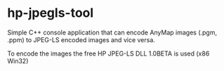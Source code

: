 # hp-jpegls-tool

Simple C++ console application that can encode AnyMap images (.pgm, .ppm) to JPEG-LS encoded images and vice versa.

To encode the images the free HP JPEG-LS DLL 1.0BETA is used (x86 Win32)
